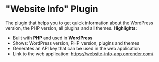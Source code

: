 # "Website Info" Plugin

The plugin that helps you to get quick information about the WordPress version, the PHP version, all plugins and all themes. **Highlights:**
- Built with **PHP** and used in **WordPress**
- Shows: WordPress version, PHP version, plugins and themes
- Generates an API key that can be used in the web application
- Link to the web application: https://website-info-app.onrender.com/
